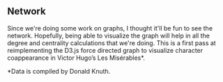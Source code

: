Network
-------

Since we're doing some work on graphs, I thought it'll be fun to see the network. Hopefully, being able to visualize the graph will help in all the degree and centrality calculations that we're doing. This is a first pass at reimplementing the D3.js force directed graph to visualize character coappearance in Victor Hugo’s Les Misérables*. 



*Data is compiled by Donald Knuth. 